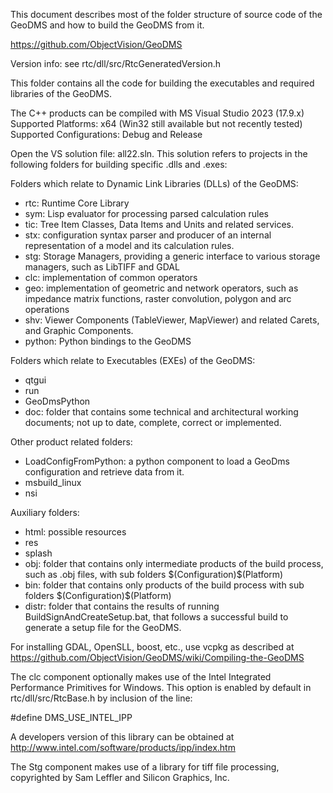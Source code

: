This document describes most of the folder structure of source code of the GeoDMS and how to build the GeoDMS from it.

https://github.com/ObjectVision/GeoDMS

Version info: see rtc/dll/src/RtcGeneratedVersion.h

This folder contains all the code for building the executables and required libraries of the GeoDMS.

The C++ products can be compiled with MS Visual Studio 2023 (17.9.x)
Supported Platforms: x64 (Win32 still available but not recently tested)
Supported Configurations: Debug and Release

Open the VS solution file: all22.sln. This solution refers to projects in the following folders for building specific .dlls and .exes:

Folders which relate to Dynamic Link Libraries (DLLs) of the GeoDMS:
- rtc: Runtime Core Library
- sym: Lisp evaluator for processing parsed calculation rules
- tic: Tree Item Classes, Data Items and Units and related services.
- stx: configuration syntax parser and producer of an internal representation of a model and its calculation rules.
- stg: Storage Managers, providing a generic interface to various storage managers, such as LibTIFF and GDAL
- clc: implementation of common operators
- geo: implementation of geometric and network operators, such as impedance matrix functions, raster convolution, polygon and arc operations
- shv: Viewer Components (TableViewer, MapViewer) and related Carets, and Graphic Components.
- python: Python bindings to the GeoDMS

Folders which relate to Executables (EXEs) of the GeoDMS:
- qtgui
- run
- GeoDmsPython
- doc: folder that contains some technical and architectural working documents; not up to date, complete, correct or implemented.

Other product related folders:
- LoadConfigFromPython: a python component to load a GeoDms configuration and retrieve data from it.
- msbuild_linux
- nsi


Auxiliary folders:
- html: possible resources
- res
- splash
- obj: folder that contains only intermediate products of the build process, such as .obj files, with sub folders $(Configuration)\$(Platform)
- bin: folder that contains only products of the build process with sub folders $(Configuration)\$(Platform)
- distr: folder that contains the results of running BuildSignAndCreateSetup.bat, that follows a successful build to generate a setup file for the GeoDMS.

For installing GDAL, OpenSLL, boost, etc., use vcpkg as described at https://github.com/ObjectVision/GeoDMS/wiki/Compiling-the-GeoDMS

The clc component optionally makes use of the Intel Integrated Performance Primitives for Windows.
This option is enabled by default in rtc/dll/src/RtcBase.h by inclusion of the line:

#define DMS_USE_INTEL_IPP

A developers version of this library
can be obtained at http://www.intel.com/software/products/ipp/index.htm

The Stg component makes use of a library for tiff file processing,
copyrighted by Sam Leffler and Silicon Graphics, Inc.
 